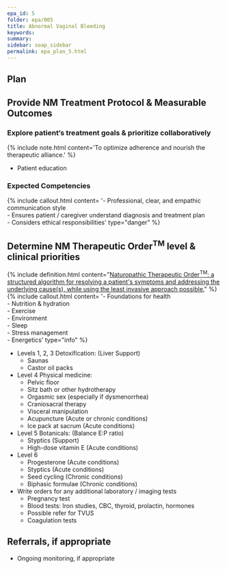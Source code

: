 ```yaml
---
epa_id: 5
folder: epa/005
title: Abnormal Vaginal Bleeding
keywords: 
summary: 
sidebar: soap_sidebar
permalink: epa_plan_5.html
---
```


## Plan
## Provide NM Treatment Protocol & Measurable Outcomes

### Explore patient‘s treatment goals & prioritize collaboratively
{% include note.html content='To optimize adherence and nourish the therapeutic alliance.' %}
- Patient education

### Expected Competencies
{% include callout.html content= '- Professional, clear, and empathic communication style<br>- Ensures patient / caregiver understand diagnosis and treatment plan<br>- Considers ethical responsibilities' type="danger" %}

## Determine NM Therapeutic Order<sup>TM</sup> level & clinical priorities
{% include definition.html content="[Naturopathic Therapeutic Order<sup>TM</sup>: a structured algorithm for resolving a patient's symptoms and addressing the underlying cause(s), while using the least invasive approach possible.](https://fnminstitute.org/therapeutic-order/)" %}
{% include callout.html content= '- Foundations for health<br>- Nutrition & hydration<br>- Exercise<br>- Environment<br>- Sleep<br>- Stress management<br>- Energetics' type="info" %}
- Levels 1, 2, 3 Detoxification: (Liver Support)
  - Saunas
  - Castor oil packs
- Level 4 Physical medicine:
  - Pelvic floor
  - Sitz bath or other hydrotherapy
  - Orgasmic sex (especially if dysmenorrhea)
  - Craniosacral therapy
  - Visceral manipulation
  - Acupuncture (Acute or chronic conditions)
  - Ice pack at sacrum (Acute conditions)
- Level 5 Botanicals: (Balance E:P ratio)
  - Styptics (Support)
  - High-dose vitamin E (Acute conditions)
- Level 6 
  - Progesterone (Acute conditions)
  - Styptics (Acute conditions)
  - Seed cycling (Chronic conditions)
  - Biphasic formulae (Chronic conditions)
- Write orders for any additional laboratory / imaging tests 
  - Pregnancy test
  - Blood tests:  Iron studies, CBC, thyroid, prolactin, hormones
  - Possible refer for TVUS
  - Coagulation tests

## Referrals, if appropriate
- Ongoing monitoring, if appropriate


